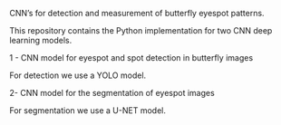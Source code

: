 CNN’s for detection and measurement of butterfly eyespot patterns.

This repository contains the Python implementation for two CNN deep learning models.

1 - CNN model for eyespot and spot detection in butterfly images


For detection we use a YOLO model.

2- CNN model for the segmentation of eyespot images

For segmentation we use a U-NET model.
